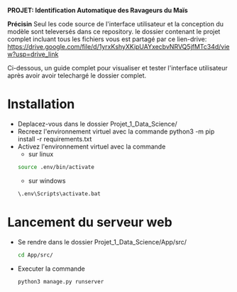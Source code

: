 **PROJET:  Identification Automatique des Ravageurs du Maïs**




**Précisin**
Seul les code source de l'interface utilisateur et la conception du modèle sont televersés dans ce repository. le dossier contenant le projet complet incluant tous les fichiers vous est partagé par ce lien-drive:
https://drive.google.com/file/d/1yrxKshyXKipUAYxecbvNRVQ5jfMTc34d/view?usp=drive_link

Ci-dessous, un guide complet pour visualiser et tester l'interface utilisateur après avoir avoir telechargé le dossier complet.


# Installation

- Deplacez-vous dans le dossier Projet_1_Data_Science/
- Recreez l'environnement virtuel avec la commande 
        python3 -m pip install -r requirements.txt
- Activez l'environnement virtuel avec la commande
    * sur linux
    ```bash
    source .env/bin/activate
    ```
    * sur windows
    ```bash
    \.env\Scripts\activate.bat
    ```

# Lancement du serveur web

- Se rendre dans le dossier Projet_1_Data_Science/App/src/
    ```bash
    cd App/src/
    ```
- Executer la commande
    ```bash
    python3 manage.py runserver
    ```
